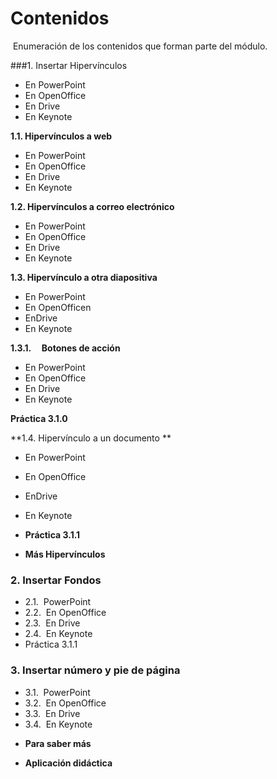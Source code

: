 # Contenidos

 Enumeración de los contenidos que forman parte del módulo.

###1\. Insertar Hipervínculos

*   En PowerPoint
*   En OpenOffice
*   En Drive
*   En Keynote

**1.1. Hipervínculos a web**

*   En PowerPoint
*   En OpenOffice
*   En Drive
*   En Keynote

**1.2. Hipervínculos a correo electrónico**

*   En PowerPoint
*   En OpenOffice
*   En Drive
*   En Keynote

**1.3. Hipervínculo a otra diapositiva**

*   En PowerPoint
*   En OpenOfficen
*   EnDrive
*   En Keynote

**1.3.1.     Botones de acción**

*    En PowerPoint
*   En OpenOffice
*   En Drive
*   En Keynote

**Práctica 3.1.0**

**1.4. Hipervínculo a un documento **

*    En PowerPoint
*   En OpenOffice
*   EnDrive
*   En Keynote

*    **Práctica 3.1.1**

* **Más Hipervínculos**


### 2\. Insertar Fondos

* 2.1.  PowerPoint
* 2.2.  En OpenOffice
* 2.3.  En Drive
* 2.4.  En Keynote
*   Práctica 3.1.1

### 3\. Insertar número y pie de página

+ 3.1.  PowerPoint
+ 3.2.  En OpenOffice
+ 3.3.  En Drive
+ 3.4.  En Keynote

* **Para saber más**

* **Aplicación didáctica**

